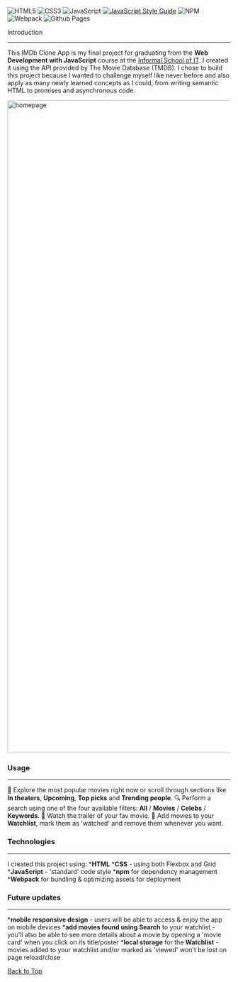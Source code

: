 ![HTML5](https://img.shields.io/badge/html5-%23E34F26.svg?style=for-the-badge&logo=html5&logoColor=white) ![CSS3](https://img.shields.io/badge/css3-%231572B6.svg?style=for-the-badge&logo=css3&logoColor=white) ![JavaScript](https://img.shields.io/badge/javascript-%23323330.svg?style=for-the-badge&logo=javascript&logoColor=%23F7DF1E) [![JavaScript Style Guide](https://img.shields.io/badge/code_style-standard-brightgreen.svg)](https://standardjs.com) ![NPM](https://img.shields.io/badge/NPM-%23CB3837.svg?style=for-the-badge&logo=npm&logoColor=white) ![Webpack](https://img.shields.io/badge/webpack-%238DD6F9.svg?style=for-the-badge&logo=webpack&logoColor=black) ![Github Pages](https://img.shields.io/badge/github%20pages-121013?style=for-the-badge&logo=github&logoColor=white)
<div id="top></div>
##IMDb Clone App
---
🕹 Live Demo: https://cbd23.github.io/watchlist-app/

### Introduction
---
This IMDb Clone App is my final project for graduating from the **Web Development with JavaScript** course at the [Informal School of IT](https://scoalainformala.ro/).
I created it using the API provided by The Movie Database (TMDB). I chose to build this project because I wanted to challenge myself like never before and also apply as many newly learned concepts as I could, from writing semantic HTML to promises and asynchronous code.

<img width="1470" alt="homepage" src="https://github.com/cbd23/watchlist-app/assets/112496548/c448640c-887b-4da1-8e59-aa26a9f17813">

### Usage
---
📡 Explore the most popular movies right now or scroll through sections like **In theaters**, **Upcoming**, **Top picks** and **Trending people**.
🔍 Perform a search using one of the four available filters: **All** / **Movies** / **Celebs** / **Keywords**.
🍿 Watch the trailer of your fav movie.
💾 Add movies to your **Watchlist**, mark them as 'watched' and remove them whenever you want.

### Technologies
---
I created this project using:
***HTML**
***CSS** - using both Flexbox and Grid
***JavaScript** - 'standard' code style
***npm** for dependency management 
***Webpack** for bundling & optimizing assets for deployment

### Future updates
---
***mobile responsive design** - users will be able to access & enjoy the app on mobile devices
***add movies found using Search** to your watchlist - you'll also be able to see more details about a movie by opening a 'movie card' when you click on its title/poster
***local storage** for the **Watchlist** - movies added to your watchlist and/or marked as 'viewed' won't be lost on page reload/close

<a href="#top">Back to Top</a>
